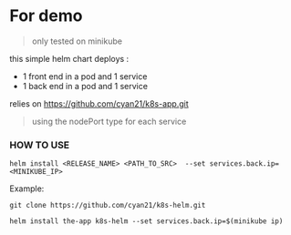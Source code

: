# For demo

> only tested on minikube  

this simple helm chart deploys :
* 1 front end in a pod and  1 service
* 1 back end in a pod and 1 service

relies on https://github.com/cyan21/k8s-app.git

> using the nodePort type for each service

### HOW TO USE

```
helm install <RELEASE_NAME> <PATH_TO_SRC>  --set services.back.ip=<MINIKUBE_IP>

```
Example:
```
git clone https://github.com/cyan21/k8s-helm.git

helm install the-app k8s-helm --set services.back.ip=$(minikube ip)
```


